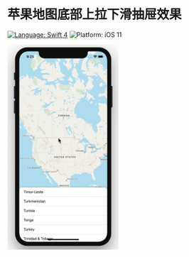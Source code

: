 # 苹果地图底部上拉下滑抽屉效果

[![Language: Swift 4](https://img.shields.io/badge/language-swift4-f48041.svg?style=flat)](https://developer.apple.com/swift)
![Platform: iOS 11](https://img.shields.io/badge/platform-iOS-blue.svg?style=flat)

<img src="https://github.com/DarielChen/MapBottomSheet/blob/master/Source/show.gif" width=250>
